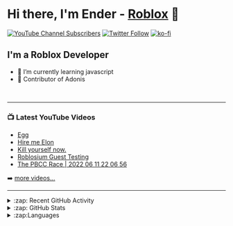 # Hi there, I'm Ender - [Roblox](https://www.roblox.com/users/1005920857/profile) 👋 

[![YouTube Channel Subscribers](https://img.shields.io/youtube/channel/subscribers/UChX83cHEOtxQs3I7YO8nfRA?logo=youtube&logoColor=red&style=for-the-badge)][youtube]
[![Twitter Follow](https://img.shields.io/twitter/follow/DaEnderz?color=1DA1F2&logo=twitter&style=for-the-badge)](https://twitter.com/intent/follow?original_referer=https%3A%2F%2Fgithub.com%2FcodeSTACKr&screen_name=DaEnderz)
[![ko-fi](https://ko-fi.com/img/githubbutton_sm.svg)](https://ko-fi.com/C1C42HKWM)




## I'm a Roblox Developer

- 🌱 I’m currently learning javascript
- 🍟 Contributor of Adonis 


<br />

---

### 📺 Latest YouTube Videos

<!-- YOUTUBE:START -->
- [Egg](https://www.youtube.com/watch?v=BLEXD5Bsktg)
- [Hire me Elon](https://www.youtube.com/watch?v=9KjGOgENRcM)
- [Kill yourself now.](https://www.youtube.com/watch?v=VCiNKXUX2Co)
- [Roblosium Guest Testing](https://www.youtube.com/watch?v=jMIq50mZkjA)
- [The PBCC Race | 2022 06 11 22 06 56](https://www.youtube.com/watch?v=j56kvKyC9Dc)
<!-- YOUTUBE:END -->

➡️ [more videos...](https://www.youtube.com/channel/UChX83cHEOtxQs3I7YO8nfRA)
<br />

---

<details>
  <summary>:zap: Recent GitHub Activity</summary>
  
<!--START_SECTION:activity-->
1. 🗣 Commented on [#850](https://github.com/Sceleratis/Adonis/issues/850) in [Sceleratis/Adonis](https://github.com/Sceleratis/Adonis)
2. 🗣 Commented on [#850](https://github.com/Sceleratis/Adonis/issues/850) in [Sceleratis/Adonis](https://github.com/Sceleratis/Adonis)
3. 🗣 Commented on [#850](https://github.com/Sceleratis/Adonis/issues/850) in [Sceleratis/Adonis](https://github.com/Sceleratis/Adonis)
4. 🗣 Commented on [#850](https://github.com/Sceleratis/Adonis/issues/850) in [Sceleratis/Adonis](https://github.com/Sceleratis/Adonis)
5. 🗣 Commented on [#850](https://github.com/Sceleratis/Adonis/issues/850) in [Sceleratis/Adonis](https://github.com/Sceleratis/Adonis)
<!--END_SECTION:activity-->

</details>


<details>
  <summary>:zap: GitHub Stats</summary>

  <img align="left" alt="Ender's GitHub Stats" src="https://github-readme-stats.vercel.app/api?username=DaEnder&show_icons=true&hide_border=false&title_color=ff652f&icon_color=FFE400&bg_color=09131B&text_color=ffffff&border_color=0c1a25" />

</details>

<details>
  <summary>:zap:Languages</summary>
  
[![Top Langs](https://github-readme-stats.vercel.app/api/top-langs/?username=anuraghazra&layout=compact)](https://github.com/anuraghazra/github-readme-stats)

</details>

[website]: https://robloxlabs.com
[twitter]: https://twitter.com/DaEnderz
[youtube]: https://www.youtube.com/channel/UChX83cHEOtxQs3I7YO8nfRA
